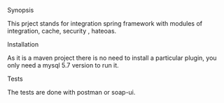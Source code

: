 Synopsis

This prject stands for integration spring framework with modules of integration, cache, security , hateoas.




Installation

As it is a maven project there is no need to install a particular plugin, you  only need a mysql 5.7 version to run it.





Tests

The tests are done with postman or soap-ui.

 
 